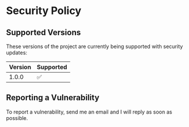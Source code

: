 # Security Policy

## Supported Versions

These versions of the project are currently being supported with security updates:

| Version | Supported          |
| ------- | ------------------ |
| 1.0.0   | :white_check_mark: |

## Reporting a Vulnerability

To report a vulnerability, send me an email and I will reply as soon as possible. 
